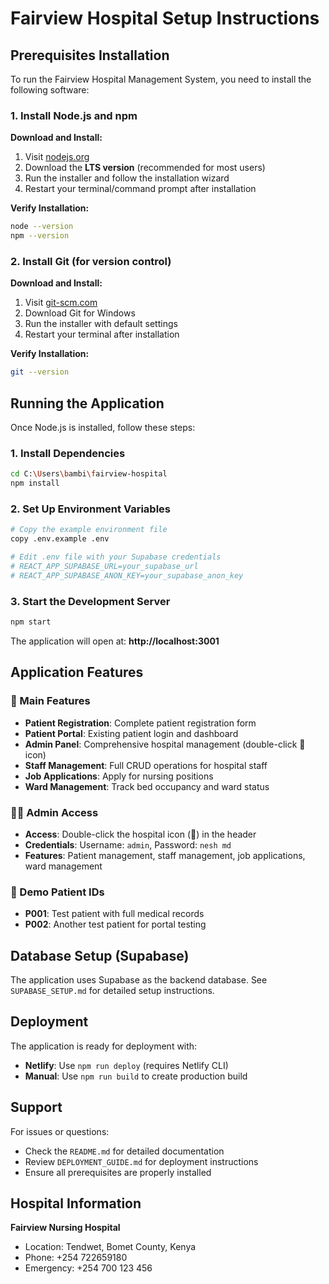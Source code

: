 # Fairview Hospital Setup Instructions

## Prerequisites Installation

To run the Fairview Hospital Management System, you need to install the following software:

### 1. Install Node.js and npm

**Download and Install:**
1. Visit [nodejs.org](https://nodejs.org/)
2. Download the **LTS version** (recommended for most users)
3. Run the installer and follow the installation wizard
4. Restart your terminal/command prompt after installation

**Verify Installation:**
```bash
node --version
npm --version
```

### 2. Install Git (for version control)

**Download and Install:**
1. Visit [git-scm.com](https://git-scm.com/download/win)
2. Download Git for Windows
3. Run the installer with default settings
4. Restart your terminal after installation

**Verify Installation:**
```bash
git --version
```

## Running the Application

Once Node.js is installed, follow these steps:

### 1. Install Dependencies
```bash
cd C:\Users\bambi\fairview-hospital
npm install
```

### 2. Set Up Environment Variables
```bash
# Copy the example environment file
copy .env.example .env

# Edit .env file with your Supabase credentials
# REACT_APP_SUPABASE_URL=your_supabase_url
# REACT_APP_SUPABASE_ANON_KEY=your_supabase_anon_key
```

### 3. Start the Development Server
```bash
npm start
```

The application will open at: **http://localhost:3001**

## Application Features

### 🏥 Main Features
- **Patient Registration**: Complete patient registration form
- **Patient Portal**: Existing patient login and dashboard
- **Admin Panel**: Comprehensive hospital management (double-click 🏥 icon)
- **Staff Management**: Full CRUD operations for hospital staff
- **Job Applications**: Apply for nursing positions
- **Ward Management**: Track bed occupancy and ward status

### 👨‍💼 Admin Access
- **Access**: Double-click the hospital icon (🏥) in the header
- **Credentials**: Username: `admin`, Password: `nesh md`
- **Features**: Patient management, staff management, job applications, ward management

### 🏥 Demo Patient IDs
- **P001**: Test patient with full medical records
- **P002**: Another test patient for portal testing

## Database Setup (Supabase)

The application uses Supabase as the backend database. See `SUPABASE_SETUP.md` for detailed setup instructions.

## Deployment

The application is ready for deployment with:
- **Netlify**: Use `npm run deploy` (requires Netlify CLI)
- **Manual**: Use `npm run build` to create production build

## Support

For issues or questions:
- Check the `README.md` for detailed documentation
- Review `DEPLOYMENT_GUIDE.md` for deployment instructions
- Ensure all prerequisites are properly installed

## Hospital Information

**Fairview Nursing Hospital**
- Location: Tendwet, Bomet County, Kenya
- Phone: +254 722659180
- Emergency: +254 700 123 456
